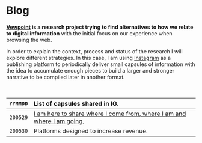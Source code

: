 # Blog

**[Vewpoint](https://vewpoint.com/) is a research project trying to find alternatives to how we relate to digital information** with the initial focus on our experience when browsing the web.

In order to explain the context, process and status of the research I will explore different strategies. In this case, I am using [Instagram](https://www.instagram.com/danielarmengolaltayo/) as a publishing platform to periodically deliver small capsules of information with the idea to accumulate enough pieces to build a larger and stronger narrative to be compiled later in another format.

<br>

| `YYMMDD` | List of capsules shared in IG. |
| -------- | :--- |
| `200529` | [I am here to share where I come from, where I am and where I am going.](capsules/200529) |
| `200530` | Platforms designed to increase revenue. |